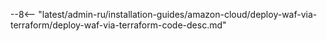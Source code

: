 --8<-- "latest/admin-ru/installation-guides/amazon-cloud/deploy-waf-via-terraform/deploy-waf-via-terraform-code-desc.md"
